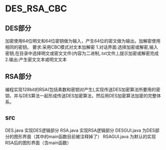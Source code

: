 # DES_RSA_CBC

## DES部分
加密使用64位明文和64位密钥做为输入，产生64位的密文做为输出。加解密使用相同的密钥。
要求:采用CBC模式对文本加解密
1.对话界面:选择加密或解密,输入密钥,在目录中选择明文或密文文件(内容为二进制,.txt文件,),提示加密或解密完成
2.输出:产生密文文本或明文文本

## RSA部分
编程实现128bit的RSA(包括素数和密钥对产生),实现传送DES加密算法所要用的密钥，并与DES算法一起形成传送DES加密算法，然后用DES加密算法加密的完整体系。

## src
DES.java 实现DES逻辑部分
RSA.java 实现RSA逻辑部分
DESGUI.java 为DES部分的图形界面（其中的main函数目前被注释掉了）
RSAGUI.java 为默认的实现RSA后的图形界面（含main函数）
